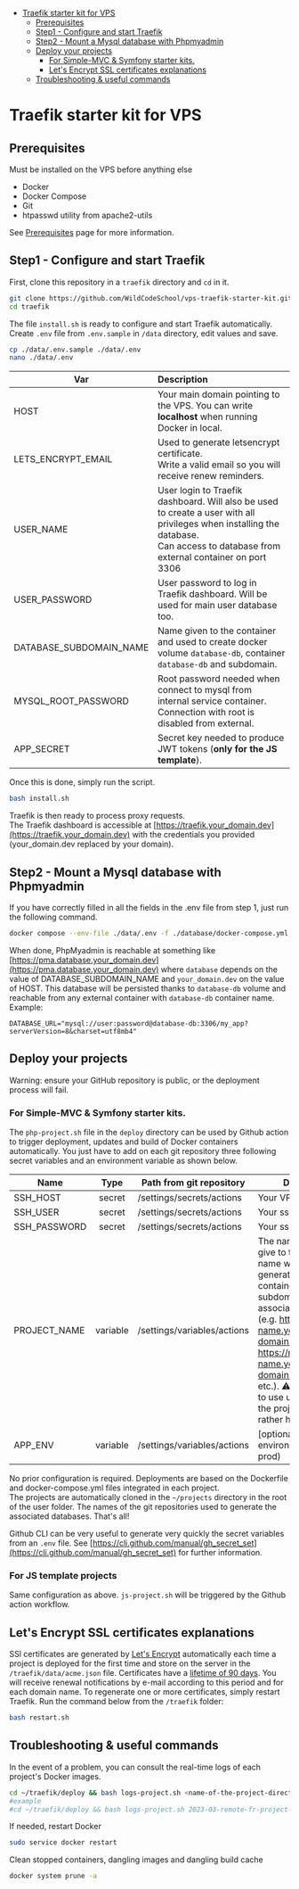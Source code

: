 <!-- TOC -->

* [Traefik starter kit for VPS](#traefik-starter-kit-for-vps)
    * [Prerequisites](#prerequisites)
    * [Step1 - Configure and start Traefik](#step1---configure-and-start-traefik)
    * [Step2 - Mount a Mysql database with Phpmyadmin](#step2---mount-a-mysql-database-with-phpmyadmin)
    * [Deploy your projects](#deploy-your-projects)
        * [For Simple-MVC & Symfony starter kits.](#for-simple-mvc--symfony-starter-kits)
        * [Let's Encrypt SSL certificates explanations](#lets-encrypt-ssl-certificates-explanations)
    * [Troubleshooting & useful commands](#troubleshooting--useful-commands)

<!-- TOC -->

# Traefik starter kit for VPS

## Prerequisites

Must be installed on the VPS before anything else

- Docker
- Docker Compose
- Git
- htpasswd utility from apache2-utils

See [Prerequisites](PREREQUISITES.md) page for more information.

## Step1 - Configure and start Traefik

First, clone this repository in a `traefik` directory and `cd` in it.

```bash
git clone https://github.com/WildCodeSchool/vps-traefik-starter-kit.git traefik
cd traefik
```

The file `install.sh` is ready to configure and start Traefik automatically.  
Create `.env` file from `.env.sample` in `/data` directory, edit values and save.

```bash
cp ./data/.env.sample ./data/.env
nano ./data/.env
```

| Var                     | Description                                                                                                                                                                            |
|-------------------------|:---------------------------------------------------------------------------------------------------------------------------------------------------------------------------------------|
| HOST                    | Your main domain pointing to the VPS. You can write __localhost__ when running Docker in local.                                                                                        |
| LETS_ENCRYPT_EMAIL      | Used to generate letsencrypt certificate. <br/> Write a valid email so you will receive renew reminders.                                                                               |
| USER_NAME               | User login to Traefik dashboard. Will also be used to create a user with all privileges when installing the database. <br/>Can access to database from external container on port 3306 |
| USER_PASSWORD           | User password to log in Traefik dashboard. Will be used for main user database too.                                                                                                    |
| DATABASE_SUBDOMAIN_NAME | Name given to the container and used to create docker volume `database-db`, container `database-db` and subdomain.                                                                     |
| MYSQL_ROOT_PASSWORD     | Root password needed when connect to mysql from internal service container. <br/>Connection with root is disabled from external.                                                       |
| APP_SECRET              | Secret key needed to produce JWT tokens (**only for the JS template**).                                                                                                                |

Once this is done, simply run the script.

```bash
bash install.sh
```

Traefik is then ready to process proxy requests.  
The Traefik dashboard is accessible at [https://traefik.your_domain.dev](https://traefik.your_domain.dev) with the
credentials you provided (your_domain.dev replaced by your domain).

## Step2 - Mount a Mysql database with Phpmyadmin

If you have correctly filled in all the fields in the .env file from step 1, just run the following command.

```bash
docker compose --env-file ./data/.env -f ./database/docker-compose.yml up -d
```

When done, PhpMyadmin is reachable at something
like [https://pma.database.your_domain.dev](https://pma.database.your_domain.dev) where `database` depends on
the value of DATABASE_SUBDOMAIN_NAME and `your_domain.dev` on the value of HOST.
This database will be persisted thanks to `database-db` volume and reachable from any external container
with `database-db` container name.  
Example:

```dotenv
DATABASE_URL="mysql://user:password@database-db:3306/my_app?serverVersion=8&charset=utf8mb4"
```

## Deploy your projects

Warning: ensure your GitHub repository is public, or the deployment process will fail.

### For Simple-MVC & Symfony starter kits.

The `php-project.sh` file in the `deploy` directory can be used by Github action to trigger deployment, updates and
build of Docker containers automatically.
You just have to add on each git repository three following secret variables and an environment variable as shown below.

| Name         |   Type   | Path from git repository    | Description                                                                                                                                                                                                                                                                                                                                      |
|--------------|:--------:|-----------------------------|--------------------------------------------------------------------------------------------------------------------------------------------------------------------------------------------------------------------------------------------------------------------------------------------------------------------------------------------------|
| SSH_HOST     |  secret  | /settings/secrets/actions   | Your VPS IP address                                                                                                                                                                                                                                                                                                                              |
| SSH_USER     |  secret  | /settings/secrets/actions   | Your ssh user name                                                                                                                                                                                                                                                                                                                               |
| SSH_PASSWORD |  secret  | /settings/secrets/actions   | Your ssh user password                                                                                                                                                                                                                                                                                                                           |
| PROJECT_NAME | variable | /settings/variables/actions | The name you want to give to the project. This name will be used to generate the Docker container as well as the subdomain and associated services (e.g. https://project-name.your-domain.wilders.dev, https://mailhog.project-name.your-domain.wilders.dev, etc.). ⚠️ Be careful not to use underscores in the project name but rather hyphens. |
| APP_ENV      | variable | /settings/variables/actions | [optional]  Deployment environment (dev, test, prod)                                                                                                                                                                                                                                                                                             |

No prior configuration is required. Deployments are based on the Dockerfile and docker-compose.yml files integrated in
each project.  
The projects are automatically cloned in the `~/projects` directory in the root of the user folder. The names of the git
repositories used to generate the associated databases. That's all!

Github CLI can be very useful to generate very quickly the secret variables from an `.env` file.
See [https://cli.github.com/manual/gh_secret_set](https://cli.github.com/manual/gh_secret_set) for further
information.  

### For JS template projects
Same configuration as above. `js-project.sh` will be triggered by the Github action workflow.

## Let's Encrypt SSL certificates explanations

SSl certificates are generated by [Let's Encrypt](https://letsencrypt.org/) automatically each time a project is
deployed for the first time and store on the server in the `/traefik/data/acme.json` file. Certificates have
a [lifetime of 90 days](https://letsencrypt.org/2015/11/09/why-90-days.htm). You will receive renewal notifications by
e-mail according to this period and for each domain name.
To regenerate one or more certificates, simply restart Traefik. Run the command below from the `/traefik` folder:

```bash
bash restart.sh
```

## Troubleshooting & useful commands

In the event of a problem, you can consult the real-time logs of each project's Docker images.

```bash
cd ~/traefik/deploy && bash logs-project.sh <name-of-the-project-directory>
#example
#cd ~/traefik/deploy && bash logs-project.sh 2023-03-remote-fr-project-1
```

If needed, restart Docker

```bash
sudo service docker restart
```

Clean stopped containers, dangling images and dangling build cache

```bash
docker system prune -a
```
